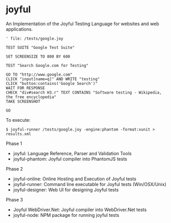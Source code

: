joyful
======

An Implementation of the Joyful Testing Language for websites and web applications.

    ' file: /tests/google.joy

    TEST SUITE "Google Test Suite"
    
    SET SCREENSIZE TO 800 BY 600

    TEST "Search Google.com for Testing"
    
    GO TO "http://www.google.com"
    CLICK "input[name=q]" AND WRITE "testing"
    CLICK "button:contains('Google Search')"
    WAIT FOR RESPONSE
    CHECK "div#search H3.r" TEXT CONTAINS "Software testing - Wikipedia, the free encyclopedia"
    TAKE SCREENSHOT
    
    GO

To execute:

    $ joyful-runner /tests/google.joy -engine:phantom -format:xunit > results.xml


Phase 1

- joyful: Language Reference, Parser and Validation Tools
- joyful-phantom: Joyful compiler into PhantomJS tests

Phase 2

- joyful-online: Online Hosting and Execution of Joyful tests 
- joyful-runner: Command line executable for Joyful tests (Win/OSX/Unix)
- joyful-designer: Web UI for designing Joyful tests

Phase 3
 
- Joyful WebDriver.Net: Joyful compiler into WebDriver.Net tests
- joyful-node: NPM package for running joyful tests
